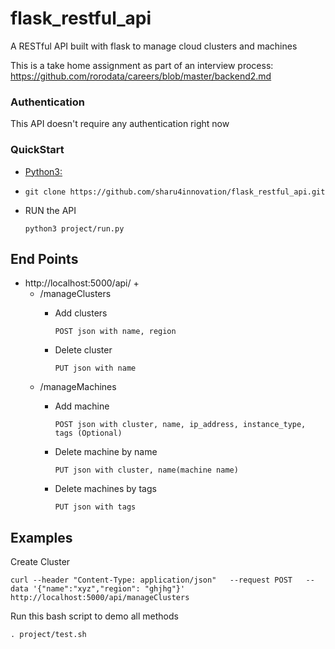 # flask_restful_api
A RESTful API built with flask to manage cloud clusters and machines

This is a take home assignment as part of an interview process: https://github.com/rorodata/careers/blob/master/backend2.md

### Authentication
This API doesn't require any authentication right now

### QuickStart

- [Python3:<br>](https://realpython.com/installing-python/)

- `git clone https://github.com/sharu4innovation/flask_restful_api.git`
- RUN the API <br>
      
      python3 project/run.py

## End Points
- http://localhost:5000/api/ + 
   - /manageClusters
     - Add clusters <br>
     
       `POST json with name, region`
     - Delete cluster <br>
       
       `PUT json with name`
   - /manageMachines
     - Add machine <br>
     
       `POST json with cluster, name, ip_address, instance_type, tags (Optional)`
     - Delete machine by name <br>
        
        `PUT json with cluster, name(machine name)`
     - Delete machines by tags <br>
        
        `PUT json with tags`
 
 ## Examples

Create Cluster<br>

`curl --header "Content-Type: application/json"   --request POST   --data '{"name":"xyz","region": "ghjhg"}'   http://localhost:5000/api/manageClusters`

Run this bash script to demo all methods <br>

   ` . project/test.sh `




   





